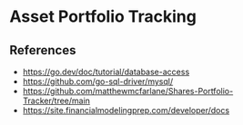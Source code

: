 # Asset Portfolio Tracking



## References
- https://go.dev/doc/tutorial/database-access
- https://github.com/go-sql-driver/mysql/
- https://github.com/matthewmcfarlane/Shares-Portfolio-Tracker/tree/main
- https://site.financialmodelingprep.com/developer/docs

